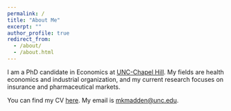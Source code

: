 ```yaml
---
permalink: /
title: "About Me"
excerpt: ""
author_profile: true
redirect_from: 
  - /about/
  - /about.html
---
```


I am a PhD candidate in Economics at [UNC-Chapel Hill](https://econ.unc.edu/graduate/). My fields are health economics and industrial organization, and my current research focuses on insurance and pharmaceutical markets.

You can find my CV [here](/files/Madden_CV.pdf). My email is [mkmadden@unc.edu](mailto:mkmadden@unc.edu).
